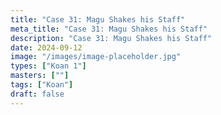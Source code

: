 ```yaml
---
title: "Case 31: Magu Shakes his Staff"
meta_title: "Case 31: Magu Shakes his Staff"
description: "Case 31: Magu Shakes his Staff"
date: 2024-09-12
image: "/images/image-placeholder.jpg"
types: ["Koan 1"]
masters: [""]
tags: ["Koan"]
draft: false
---
```







